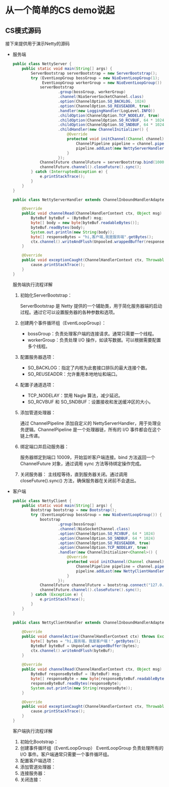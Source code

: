 # 从一个简单的CS demo说起
## CS模式源码
接下来提供用于演示Netty的源码
- 服务端
    ```java
    public class NettyServer {
        public static void main(String[] args) {
            ServerBootstrap serverBootstrap = new ServerBootstrap();
            try (EventLoopGroup bossGroup = new NioEventLoopGroup(1);
                 EventLoopGroup workerGroup = new NioEventLoopGroup()) {
                serverBootstrap
                        .group(bossGroup, workerGroup)
                        .channel(NioServerSocketChannel.class)
                        .option(ChannelOption.SO_BACKLOG, 1024)
                        .option(ChannelOption.SO_REUSEADDR, true)
                        .handler(new LoggingHandler(LogLevel.INFO))
                        .childOption(ChannelOption.TCP_NODELAY, true)
                        .childOption(ChannelOption.SO_RCVBUF, 64 * 1024)
                        .childOption(ChannelOption.SO_SNDBUF, 64 * 1024)
                        .childHandler(new ChannelInitializer() {
                            @Override
                            protected void initChannel(Channel channel) throws Exception {
                                ChannelPipeline pipeline = channel.pipeline();
                                pipeline.addLast(new NettyServerHandler());
                            }
                        });
                ChannelFuture channelFuture = serverBootstrap.bind(10009).sync();
                channelFuture.channel().closeFuture().sync();
            } catch (InterruptedException e) {
                e.printStackTrace();
            }
        }
    }
    ```
    ```java
    public class NettyServerHandler extends ChannelInboundHandlerAdapter {
    
        @Override
        public void channelRead(ChannelHandlerContext ctx, Object msg) throws Exception {
            ByteBuf byteBuf = (ByteBuf) msg;
            byte[] body = new byte[byteBuf.readableBytes()];
            byteBuf.readBytes(body);
            System.out.println(new String(body));
            byte[] responseBytes = "hi,客户端,我是服务端".getBytes();
            ctx.channel().writeAndFlush(Unpooled.wrappedBuffer(responseBytes));
        }
    
        @Override
        public void exceptionCaught(ChannelHandlerContext ctx, Throwable cause) throws Exception {
            cause.printStackTrace();
        }
    }
    ```

    服务端执行流程详解

    1. 初始化ServerBootstrap： 

       ServerBootstrap 是 Netty 提供的一个辅助类，用于简化服务器端的启动过程。通过它可以设置服务器的各种参数和选项。

    2. 创建两个事件循环组（EventLoopGroup）： 

       - bossGroup：负责处理客户端的连接请求。通常只需要一个线程。
       - workerGroup：负责处理 I/O 操作，如读写数据。可以根据需要配置多个线程。

    3. 配置服务器选项：  

       - SO_BACKLOG：指定了内核为此套接口排队的最大连接个数。
       - SO_REUSEADDR：允许重用本地地址和端口。

    4. 配置子通道选项： 

       - TCP_NODELAY：禁用 Nagle 算法，减少延迟。
       - SO_RCVBUF 和 SO_SNDBUF：设置接收和发送缓冲区的大小。

    5. 添加管道处理器： 

       通过 ChannelPipeline 添加自定义的 NettyServerHandler，用于处理业务逻辑。ChannelPipeline 是一个处理器链，所有的 I/O 事件都会在这个链上传递。

    6. 绑定端口并启动服务器：  

       服务器绑定到端口 10009，开始监听客户端连接。bind 方法返回一个 ChannelFuture 对象，通过调用 sync 方法等待绑定操作完成。

    7. 关闭服务器：
       主线程等待，直到服务器关闭。通过调用 closeFuture().sync() 方法，确保服务器在关闭前不会退出。

- 客户端

    ```java
    public class NettyClient {
        public static void main(String[] args) {
            Bootstrap bootstrap = new Bootstrap();
            try (EventLoopGroup bossGroup = new NioEventLoopGroup()) {
                bootstrap
                        .group(bossGroup)
                        .channel(NioSocketChannel.class)
                        .option(ChannelOption.SO_RCVBUF, 64 * 1024)
                        .option(ChannelOption.SO_SNDBUF, 64 * 1024)
                        .option(ChannelOption.SO_REUSEADDR, true)
                        .option(ChannelOption.TCP_NODELAY, true)
                        .handler(new ChannelInitializer<Channel>() {
                            @Override
                            protected void initChannel(Channel channel) throws Exception {
                                ChannelPipeline pipeline = channel.pipeline();
                                pipeline.addLast(new NettyClientHandler());
                            }
                        });
                ChannelFuture channelFuture = bootstrap.connect("127.0.0.1", 10009).sync();
                channelFuture.channel().closeFuture().sync();
            } catch (Exception e) {
                e.printStackTrace();
            }
        }
    }
    
    ```
    ```java
    public class NettyClientHandler extends ChannelInboundHandlerAdapter {
        
        @Override
        public void channelActive(ChannelHandlerContext ctx) throws Exception {
            byte[] bytes = "hi,服务端，我是客户端！".getBytes();
            ByteBuf byteBuf = Unpooled.wrappedBuffer(bytes);
            ctx.channel().writeAndFlush(byteBuf);
        }
        
        @Override
        public void channelRead(ChannelHandlerContext ctx, Object msg) throws Exception {
            ByteBuf responseByteBuf = (ByteBuf) msg;
            byte[] responseByte = new byte[responseByteBuf.readableBytes()];
            responseByteBuf.readBytes(responseByte);
            System.out.println(new String(responseByte));
        }
    
        @Override
        public void exceptionCaught(ChannelHandlerContext ctx, Throwable cause) throws Exception {
            cause.printStackTrace();
        }
    }
    ```

    客户端执行流程详解

    1. 初始化Bootstrap：  
    2. 创建事件循环组（EventLoopGroup）
       EventLoopGroup 负责处理所有的 I/O 事件。客户端通常只需要一个事件循环组。
    3. 配置客户端选项： 
    4. 添加管道处理器： 
    5. 连接服务器： 
    6. 关闭连接：
       